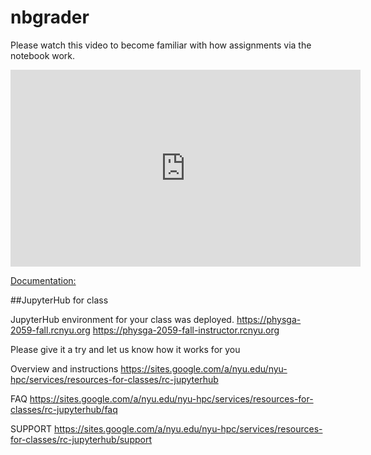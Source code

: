 # nbgrader

Please watch this video to become familiar with how assignments via the notebook work.

<iframe width="560" height="315" src="https://www.youtube.com/embed/5WUm0QuJdFw" frameborder="0" allow="accelerometer; autoplay; encrypted-media; gyroscope; picture-in-picture" allowfullscreen></iframe>

[Documentation:](https://nbgrader.readthedocs.io/en/stable/)


##JupyterHub for class

JupyterHub environment for your class was deployed.
https://physga-2059-fall.rcnyu.org
https://physga-2059-fall-instructor.rcnyu.org
   
Please give it a try and let us know how it works for you
   
Overview and instructions
https://sites.google.com/a/nyu.edu/nyu-hpc/services/resources-for-classes/rc-jupyterhub
   
FAQ
https://sites.google.com/a/nyu.edu/nyu-hpc/services/resources-for-classes/rc-jupyterhub/faq
   
SUPPORT
https://sites.google.com/a/nyu.edu/nyu-hpc/services/resources-for-classes/rc-jupyterhub/support
 